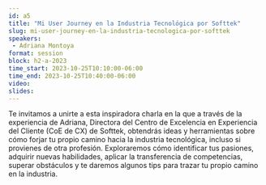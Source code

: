 ```yaml
---
id: a5
title: "Mi User Journey en la Industria Tecnológica por Softtek"
slug: mi-user-journey-en-la-industria-tecnologica-por-softtek
speakers:
 - Adriana Montoya
format: session
block: h2-a-2023
time_start: 2023-10-25T10:10:00-06:00
time_end: 2023-10-25T10:40:00-06:00
video:
slides:
---
```


Te invitamos a unirte a esta inspiradora charla en la que a través de la experiencia de Adriana, Directora del Centro de Excelencia en Experiencia del Cliente (CoE de CX) de Softtek, obtendrás ideas y herramientas sobre cómo forjar tu propio camino hacia la industria tecnológica, incluso si provienes de otra profesión. Exploraremos cómo identificar tus pasiones, adquirir nuevas habilidades, aplicar la transferencia de competencias, superar obstáculos y te daremos algunos tips para trazar tu propio camino en la industria.